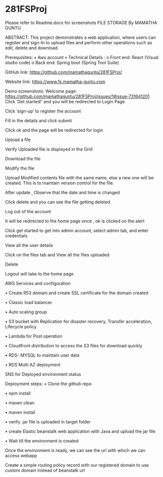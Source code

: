 # 281FSProj

Please refer to Readme.docx for screenshots
FILE STORAGE 
By
MAMATHA GUNTU

ABSTRACT:
This project demonstrates a web application, where users can register and sign-In to upload files and perform other operations such as edit, delete and download.

Prerequisites:
•	Aws account 
•	Technical Details :
o	Front end: React (Visual studio code)
o	Back end: Spring boot (Spring Tool Suite)

GitHub link: https://github.com/mamathaguntu/281FSProj/

Website link: 
https://www.fs.mamatha-guntu.com
 

Demo screenshots:
Welcome page:
https://github.com/mamathaguntu/281FSProj/issues/1#issue-731641201
Click ‘Get started!’ and you will be redirected to Login Page 
 
Click ‘sign-up’ to register the account
 
Fill in the details and click submit 

Click ok and the page will be redirected for login 

Upload a file

Verify Uploaded file is displayed in the Grid

Download the file

Modify the file

Upload Modified contents file with the same name, else a new one will be created. This is to maintain version control for the file.

After update , Observe that the date and time is changed 

Click delete and you can see the file getting deleted 

Log out of the account

It will be redirected to the home page once , ok is clicked on the alert 

Click get started to get into admin account, select admin tab, and enter credentials

View all the user details

Click on the files tab and View all the files uploaded

Delete 

Logout will take to the home page 

AWS Services and configuration 

•	Create R53 domain 
and create SSL certificate for the domain created

•	Classic load balancer 

•	Auto scaling group

•	S3 bucket with Replication for disaster recovery, Transfer acceleration, Lifecycle policy

•	Lambda for Post operation 

•	Cloudfront distribution to access the S3 files for download quickly

•	RDS- MYSQL  to maintain user data

•	RDS Multi AZ deployment

SNS for Deployed environment status 
 



Deployment steps:
•	Clone the github repo

•	npm install

•	maven clean 

•	maven install

•	verify .jar file is uploaded in target folder

•	create Elastic beanstalk web application with Java and upload the jar file 

•	Wait till the environment is created

Once the environment is ready, we can see the url with which we can access webapp 

Create a simple routing policy record with our registered domain to use custom domain instead of beanstalk url  


